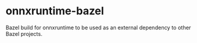 # onnxruntime-bazel
Bazel build for onnxruntime to be used as an external dependency to other Bazel projects. 
